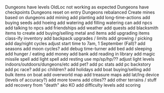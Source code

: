 Dungeons have levels
  OldLoc not working as expected
Dungeons have checkpoints
Dungeons reset on entry
Dungeons rebalanced
Create mines based on dungeons
add mining
add planting
add long-time-actions
add buying seeds
add hoeing
add watering
add filling watering can
add npcs
add talking to npcs
add friendships
add weather
add quests
add blacksmith items to create
add buying/selling metal and items
add upgrading items
class-ify inventory
add backpack upgrades / limits
add growing / picking
add day/night cycles
adjust start time to 7am, 1 September (Fall)?
add seasons
add moon cycles?
add debug time-turner
add bed
add sleeping
add hunger / eating
add money
add bank
add reading in library
add magic missile spell
add light spell
add resting
use mp/sp/hp/?? 
adjust light levels indoors/outdoors/dungeons/etc
add pet?
add pc stats
add pc backstory
add pc race?
add pc children?
add holidays
add boat buying/selling
add bulk items on boat
add overworld map
add treasure maps
add lat/lng device (levels of accuracy?)
add more towns
add cities??
add other terrains / stuff
add recovery from "death" ako KO
add difficulty levels
add scoring